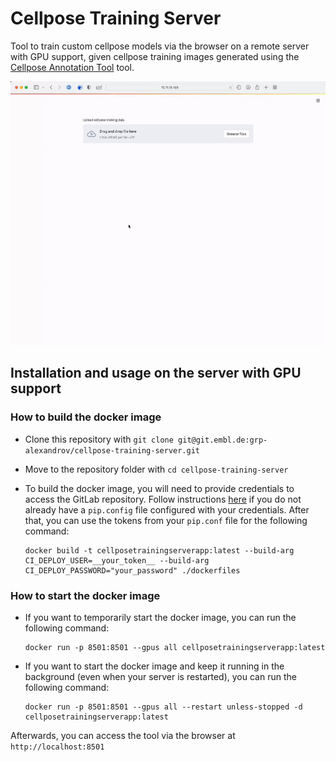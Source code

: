 # Cellpose Training Server

Tool to train custom cellpose models via the browser on a remote server with GPU support, given cellpose training images generated using the [Cellpose Annotation Tool](https://git.embl.de/grp-alexandrov/cellpose-training-gui) tool.

![](images/training-remotely.gif)

## Installation and usage on the server with GPU support

### How to build the docker image

- Clone this repository with `git clone git@git.embl.de:grp-alexandrov/cellpose-training-server.git`

- Move to the repository folder with `cd cellpose-training-server`

- To build the docker image, you will need to provide credentials to access the GitLab repository. Follow instructions [here](https://grp-alexandrov.embl-community.io/napari-spacem-qc/user-guide/access/local-installation.html#setting-up-private-package-registry) if you do not already have a `pip.config` file configured with your credentials. After that, you can use the tokens from your `pip.conf` file for the following command:

  ```
  docker build -t cellposetrainingserverapp:latest --build-arg CI_DEPLOY_USER=__your_token__ --build-arg CI_DEPLOY_PASSWORD="your_password" ./dockerfiles
  ```

### How to start the docker image 

- If you want to temporarily start the docker image, you can run the following command:

  ```shell
  docker run -p 8501:8501 --gpus all cellposetrainingserverapp:latest
  ```

- If you want to start the docker image and keep it running in the background (even when your server is restarted), you can run the following command:

  ```shell
  docker run -p 8501:8501 --gpus all --restart unless-stopped -d  cellposetrainingserverapp:latest
  ```
  
Afterwards, you can access the tool via the browser at `http://localhost:8501`
